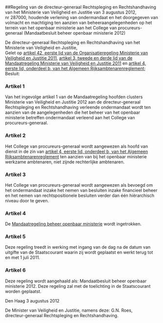 <meta http-equiv='Content-Type' content='text/html; charset=utf-8' />

##Regeling van de directeur-generaal Rechtspleging en Rechtshandhaving van het Ministerie van Veiligheid en Justitie van 3 augustus 2012, nr 287000, houdende verlening van ondermandaat en het doorgegeven van volmacht en machtiging ten aanzien van beheeraangelegenheden op het terrein van het openbaar ministerie aan het College van procureurs-generaal (Mandaatbesluit beheer openbaar ministerie 2012)

De directeur-generaal Rechtspleging en Rechtshandhaving van het Ministerie van Veiligheid en Justitie,  
Gelet op [artikel 42, eerste lid van de Organisatieregeling Ministerie van Veiligheid en Justitie 2011](../../../../../../../ministeriele-regeling/organisatieregeling/ministerie/van/veiligheid/en/justitie/2011/BWBR0030837/README.md), [artikel 3, tweede en derde lid van de Mandaatregeling Ministerie van Veiligheid en Justitie 2011](../../../../../../../ministeriele-regeling/mandaatregeling/ministerie/van/veiligheid/en/justitie/2011/BWBR0030842/README.md) en [artikel 4, eerste lid, onderdeel b, van het Algemeen Rijksambtenarenreglement](../../../../../../../AMvB/algemeen/rijksambtenarenreglement/BWBR0001950/README.md);
Besluit:    

### Artikel  1  

Van het ingevolge artikel 1 van de Mandaatregeling hoofden clusters Ministerie van Veiligheid en Justitie 2012 aan de directeur-generaal Rechtspleging en Rechtshandhaving verleende ondermandaat wordt ten aanzien van de aangelegenheden die het beheer van het openbaar ministerie betreffen ondermandaat verleend aan het College van procureurs-generaal. 

### Artikel  2  

Het College van procureurs-generaal wordt aangewezen als hoofd van dienst in de zin van [artikel 4, eerste lid, onderdeel b, van het Algemeen Rijksambtenarenreglement](../../../../../../../AMvB/algemeen/rijksambtenarenreglement/BWBR0001950/README.md) ten aanzien van bij het openbaar ministerie werkzame ambtenaren, niet zijnde rechterlijke ambtenaren. 

### Artikel  3  

Het College van procureurs-generaal wordt aangewezen als bevoegd om het ondermandaat inzake het nemen van besluiten inzake financieel beheer en het nemen van rechtspositionele besluiten verder dan één hiërarchisch niveau door te geven. 

### Artikel  4  

De [Mandaatregeling beheer openbaar ministerie](../../../../../../../ministeriele-regeling/mandaatregeling/beheer/openbaar/ministerie/BWBR0026644/README.md) wordt ingetrokken. 

### Artikel  5  

Deze regeling treedt in werking met ingang van de dag na de datum van uitgifte van de Staatscourant waarin zij wordt geplaatst en werkt terug tot en met 1 juli 2011. 

### Artikel  6  

Deze regeling wordt aangehaald als: Mandaatbesluit beheer openbaar ministerie 2012. 
Deze regeling zal met de toelichting in de Staatscourant worden geplaatst.   

Den Haag 
3 augustus 2012   

De 
Minister van Veiligheid en Justitie, namens deze: 
G.N. Roes,  
directeur-generaal Rechtspleging en Rechtshandhaving.    
